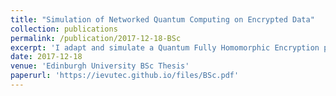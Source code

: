 ```yaml
---
title: "Simulation of Networked Quantum Computing on Encrypted Data"
collection: publications
permalink: /publication/2017-12-18-BSc
excerpt: 'I adapt and simulate a Quantum Fully Homomorphic Encryption protocol based on the Measurement-Based Quantum Computing model on the recently released IBM 16-qubit cloud quantum processor.'
date: 2017-12-18
venue: 'Edinburgh University BSc Thesis'
paperurl: 'https://ievutec.github.io/files/BSc.pdf'
---
```

